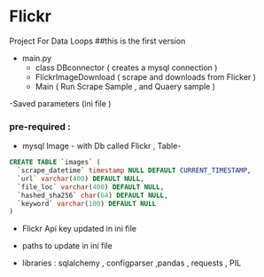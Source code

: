 # Flickr
Project For Data Loops 
##this is the first version 

- main.py 
   -   class DBconnector ( creates a mysql connection ) 
   -   FlickrImageDownload ( scrape and downloads from Flicker )
   -   Main ( Run Scrape Sample , and Quaery sample )       
   
-Saved parameters (ini file )



### pre-required :

- mysql Image - with Db called Flickr , Table- 
```sql
CREATE TABLE `images` (
  `scrape_datetime` timestamp NULL DEFAULT CURRENT_TIMESTAMP,
  `url` varchar(400) DEFAULT NULL,
  `file_loc` varchar(400) DEFAULT NULL,
  `hashed_sha256` char(64) DEFAULT NULL,
  `keyword` varchar(100) DEFAULT NULL
)
```

- Flickr Api key updated in ini file 
- paths to update in ini file 

- libraries : sqlalchemy , configparser ,pandas , requests , PIL

